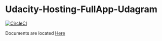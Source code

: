 # Udacity-Hosting-FullApp-Udagram


[![CircleCI](https://dl.circleci.com/status-badge/img/gh/egstar/Udacity-Hosting-FullApp-Udagram/tree/main.svg?style=svg)](https://dl.circleci.com/status-badge/redirect/gh/egstar/Udacity-Hosting-FullApp-Udagram/tree/main)

Documents are located [Here](/docs/)
